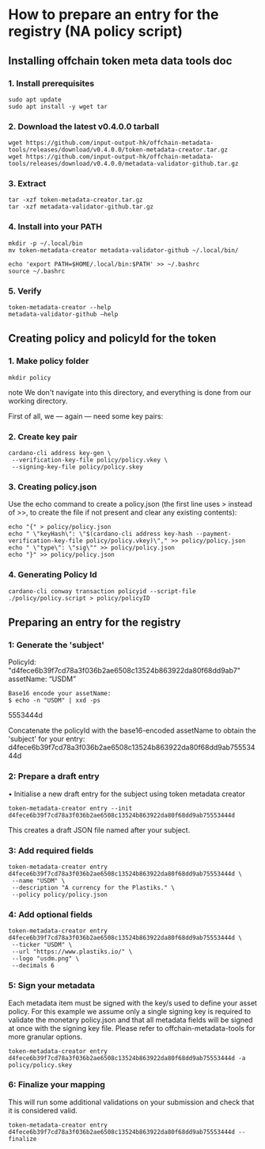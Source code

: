 # How to prepare an entry for the registry (NA policy script)

## Installing offchain token meta data tools doc

### 1. Install prerequisites

```
sudo apt update
sudo apt install -y wget tar
```

### 2. Download the latest v0.4.0.0 tarball

```
wget https://github.com/input-output-hk/offchain-metadata-tools/releases/download/v0.4.0.0/token-metadata-creator.tar.gz
wget https://github.com/input-output-hk/offchain-metadata-tools/releases/download/v0.4.0.0/metadata-validator-github.tar.gz

```

### 3. Extract

```
tar -xzf token-metadata-creator.tar.gz
tar -xzf metadata-validator-github.tar.gz
```

### 4. Install into your PATH

```
mkdir -p ~/.local/bin
mv token-metadata-creator metadata-validator-github ~/.local/bin/
```

```
echo 'export PATH=$HOME/.local/bin:$PATH' >> ~/.bashrc
source ~/.bashrc
```

### 5. Verify

```
token-metadata-creator --help
metadata-validator-github –help
```

## Creating policy and policyId for the token

### 1. Make policy folder

```
mkdir policy
```

note
We don't navigate into this directory, and everything is done from our working directory.

First of all, we — again — need some key pairs:

### 2. Create key pair

```
cardano-cli address key-gen \
 --verification-key-file policy/policy.vkey \
 --signing-key-file policy/policy.skey
```

### 3. Creating policy.json

Use the echo command to create a policy.json (the first line uses > instead of >>, to create the file if not present and clear any existing contents):

```
echo "{" > policy/policy.json
echo " \"keyHash\": \"$(cardano-cli address key-hash --payment-verification-key-file policy/policy.vkey)\"," >> policy/policy.json
echo " \"type\": \"sig\"" >> policy/policy.json
echo "}" >> policy/policy.json
```

### 4. Generating Policy Id

```
cardano-cli conway transaction policyid --script-file ./policy/policy.script > policy/policyID
```

## Preparing an entry for the registry

### 1: Generate the 'subject'

PolicyId: "d4fece6b39f7cd78a3f036b2ae6508c13524b863922da80f68dd9ab7"
assetName: “USDM”

```
Base16 encode your assetName:
$ echo -n "USDM" | xxd -ps
```

5553444d

Concatenate the policyId with the base16-encoded assetName to obtain the 'subject' for your entry: d4fece6b39f7cd78a3f036b2ae6508c13524b863922da80f68dd9ab75553444d

### 2: Prepare a draft entry​

• Initialise a new draft entry for the subject using token metadata creator

```
token-metadata-creator entry --init d4fece6b39f7cd78a3f036b2ae6508c13524b863922da80f68dd9ab75553444d

```

This creates a draft JSON file named after your subject.

### 3: Add required fields

```
token-metadata-creator entry d4fece6b39f7cd78a3f036b2ae6508c13524b863922da80f68dd9ab75553444d \
 --name "USDM" \
 --description "A currency for the Plastiks." \
 --policy policy/policy.json
```

### 4: Add optional fields

```
token-metadata-creator entry d4fece6b39f7cd78a3f036b2ae6508c13524b863922da80f68dd9ab75553444d \
 --ticker "USDM" \
 --url "https://www.plastiks.io/" \
 --logo "usdm.png" \
 --decimals 6
```

### 5: Sign your metadata

Each metadata item must be signed with the key/s used to define your asset policy. For this example we assume only a single signing key is required to validate the monetary policy.json and that all metadata fields will be signed at once with the signing key file. Please refer to offchain-metadata-tools for more granular options.

```
token-metadata-creator entry d4fece6b39f7cd78a3f036b2ae6508c13524b863922da80f68dd9ab75553444d -a policy/policy.skey
```

### 6: Finalize your mapping

This will run some additional validations on your submission and check that it is considered valid.

```
token-metadata-creator entry d4fece6b39f7cd78a3f036b2ae6508c13524b863922da80f68dd9ab75553444d --finalize
```
